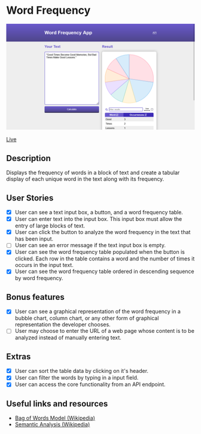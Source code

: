 # Word Frequency

![Word Frequency](screenshot.png)

[Live](https://word-frequency-app.vercel.app/)

## Description

Displays the frequency of words in a
block of text and create a tabular display of each unique word in the text
along with its frequency.

## User Stories

- [x] User can see a text input box, a button, and a word
      frequency table.
- [x] User can enter text into the input box. This input
      box must allow the entry of large blocks of text.
- [x] User can click the button to analyze the word frequency in
      the text that has been input.
- [ ] User can see an error message if the text input box is empty.
- [x] User can see the word frequency table populated when the button is clicked. Each row in the table contains a word and the number of times
      it occurs in the input text.
- [x] User can see the word frequency table ordered in descending sequence
      by word frequency.

## Bonus features

- [x] User can see a graphical representation of the word frequency in a
      bubble chart, column chart, or any other form of graphical representation the
      developer chooses.
- [ ] User may choose to enter the URL of a web page whose content is to be
      analyzed instead of manually entering text.

## Extras

- [x] User can sort the table data by clicking on it's header.
- [x] User can filter the words by typing in a input field.
- [x] User can access the core functionality from an API endpoint.

## Useful links and resources

- [Bag of Words Model (Wikipedia)](https://en.wikipedia.org/wiki/Bag-of-words_model)
- [Semantic Analysis (Wikipedia)](https://en.wikipedia.org/wiki/Sentiment_analysis)
